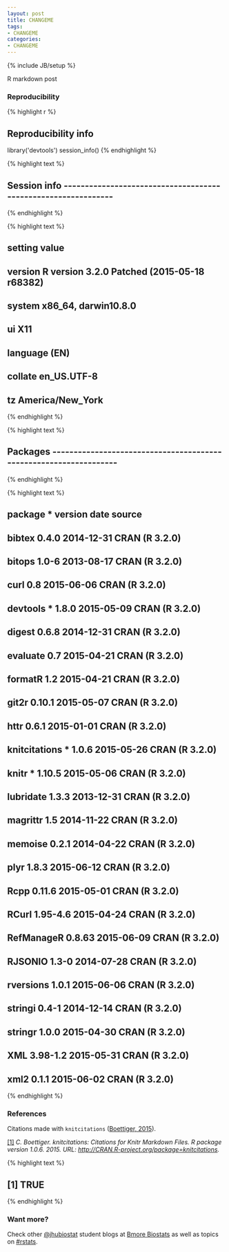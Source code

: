 ```yaml
---
layout: post
title: CHANGEME
tags:
- CHANGEME
categories:
- CHANGEME
---
```

{% include JB/setup %}








R markdown post



### Reproducibility


{% highlight r %}
## Reproducibility info
library('devtools')
session_info()
{% endhighlight %}



{% highlight text %}
## Session info --------------------------------------------------------------
{% endhighlight %}



{% highlight text %}
##  setting  value                                      
##  version  R version 3.2.0 Patched (2015-05-18 r68382)
##  system   x86_64, darwin10.8.0                       
##  ui       X11                                        
##  language (EN)                                       
##  collate  en_US.UTF-8                                
##  tz       America/New_York
{% endhighlight %}



{% highlight text %}
## Packages ------------------------------------------------------------------
{% endhighlight %}



{% highlight text %}
##  package       * version  date       source        
##  bibtex          0.4.0    2014-12-31 CRAN (R 3.2.0)
##  bitops          1.0-6    2013-08-17 CRAN (R 3.2.0)
##  curl            0.8      2015-06-06 CRAN (R 3.2.0)
##  devtools      * 1.8.0    2015-05-09 CRAN (R 3.2.0)
##  digest          0.6.8    2014-12-31 CRAN (R 3.2.0)
##  evaluate        0.7      2015-04-21 CRAN (R 3.2.0)
##  formatR         1.2      2015-04-21 CRAN (R 3.2.0)
##  git2r           0.10.1   2015-05-07 CRAN (R 3.2.0)
##  httr            0.6.1    2015-01-01 CRAN (R 3.2.0)
##  knitcitations * 1.0.6    2015-05-26 CRAN (R 3.2.0)
##  knitr         * 1.10.5   2015-05-06 CRAN (R 3.2.0)
##  lubridate       1.3.3    2013-12-31 CRAN (R 3.2.0)
##  magrittr        1.5      2014-11-22 CRAN (R 3.2.0)
##  memoise         0.2.1    2014-04-22 CRAN (R 3.2.0)
##  plyr            1.8.3    2015-06-12 CRAN (R 3.2.0)
##  Rcpp            0.11.6   2015-05-01 CRAN (R 3.2.0)
##  RCurl           1.95-4.6 2015-04-24 CRAN (R 3.2.0)
##  RefManageR      0.8.63   2015-06-09 CRAN (R 3.2.0)
##  RJSONIO         1.3-0    2014-07-28 CRAN (R 3.2.0)
##  rversions       1.0.1    2015-06-06 CRAN (R 3.2.0)
##  stringi         0.4-1    2014-12-14 CRAN (R 3.2.0)
##  stringr         1.0.0    2015-04-30 CRAN (R 3.2.0)
##  XML             3.98-1.2 2015-05-31 CRAN (R 3.2.0)
##  xml2            0.1.1    2015-06-02 CRAN (R 3.2.0)
{% endhighlight %}

### References

Citations made with `knitcitations` <a id='cite-knitcitations'></a>(<a href='http://CRAN.R-project.org/package=knitcitations'>Boettiger, 2015</a>).


<p><a id='bib-knitcitations'></a><a href="#cite-knitcitations">[1]</a><cite>
C. Boettiger.
<em>knitcitations: Citations for Knitr Markdown Files</em>.
R package version 1.0.6.
2015.
URL: <a href="http://CRAN.R-project.org/package=knitcitations">http://CRAN.R-project.org/package=knitcitations</a>.</cite></p>


{% highlight text %}
## [1] TRUE
{% endhighlight %}


### Want more?

Check other [@jhubiostat](https://twitter.com/jhubiostat) student blogs at [Bmore Biostats](http://bmorebiostat.com/) as well as topics on [#rstats](https://twitter.com/search?q=%23rstats).
